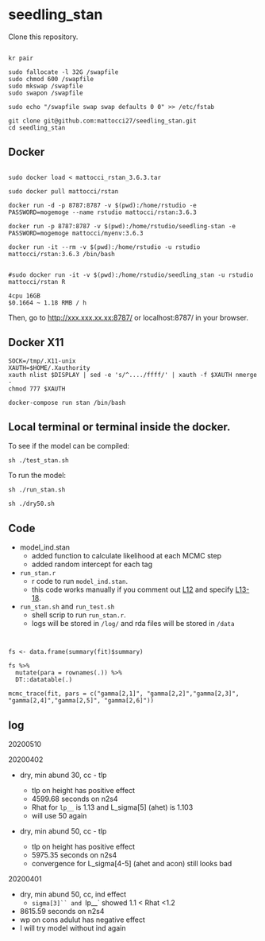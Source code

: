 # seedling_stan

Clone this repository.

```{bash}

kr pair

sudo fallocate -l 32G /swapfile
sudo chmod 600 /swapfile
sudo mkswap /swapfile
sudo swapon /swapfile

sudo echo "/swapfile swap swap defaults 0 0" >> /etc/fstab

git clone git@github.com:mattocci27/seedling_stan.git
cd seedling_stan

```


## Docker

```{bash}

sudo docker load < mattocci_rstan_3.6.3.tar

sudo docker pull mattocci/rstan

docker run -d -p 8787:8787 -v $(pwd):/home/rstudio -e PASSWORD=mogemoge --name rstudio mattocci/rstan:3.6.3

docker run -p 8787:8787 -v $(pwd):/home/rstudio/seedling-stan -e PASSWORD=mogemoge mattocci/myenv:3.6.3

docker run -it --rm -v $(pwd):/home/rstudio -u rstudio mattocci/rstan:3.6.3 /bin/bash 


#sudo docker run -it -v $(pwd):/home/rstudio/seedling_stan -u rstudio mattocci/rstan R

4cpu 16GB
$0.1664 ~ 1.18 RMB / h
```

Then, go to http://xxx.xxx.xx.xx:8787/ or localhost:8787/ in your browser.

## Docker X11

```
SOCK=/tmp/.X11-unix
XAUTH=$HOME/.Xauthority
xauth nlist $DISPLAY | sed -e 's/^..../ffff/' | xauth -f $XAUTH nmerge -
chmod 777 $XAUTH

docker-compose run stan /bin/bash

```


## Local terminal or terminal inside the docker.

To see if the model can be compiled:

```{bash}
sh ./test_stan.sh
```

To run the model:

```{bash}
sh ./run_stan.sh

sh ./dry50.sh

```

## Code

- model_ind.stan
    - added function to calculate likelihood at each MCMC step
    - added random intercept for each tag
- `run_stan.r`
    - r code to run `model_ind.stan`.
    - this code works manually if you comment out [L12](https://github.com/mattocci27/seedling_stan/blob/2d065e240222943a0abc6b68df3839e6fa3eaef4/run_stan.r#L12) and specify [L13-18](https://github.com/mattocci27/seedling_stan/blob/2d065e240222943a0abc6b68df3839e6fa3eaef4/run_stan.r#L13-L18).
- `run_stan.sh` and `run_test.sh`
    - shell scrip to run `run_stan.r`.
    - logs will be stored in `/log/` and rda files will be stored in `/data`


```{r}


fs <- data.frame(summary(fit)$summary)

fs %>%
  mutate(para = rownames(.)) %>%
  DT::datatable(.)

mcmc_trace(fit, pars = c("gamma[2,1]", "gamma[2,2]","gamma[2,3]", "gamma[2,4]","gamma[2,5]", "gamma[2,6]"))

```

## log

20200510


20200402
- dry, min abund 30, cc - tlp
  - tlp on height has positive effect
  - 4599.68 seconds on n2s4
  - Rhat for  `lp__` is 1.13 and L_sigma[5] (ahet) is 1.103
  - will use 50 again

- dry, min abund 50, cc - tlp
  - tlp on height has positive effect
  - 5975.35 seconds on n2s4
  - convergence for L_sigma[4-5] (ahet and acon) still looks bad


20200401

- dry, min abund 50, cc, ind effect
    - `sigma[3]`` and `lp__` showed 1.1 < Rhat <1.2
- 8615.59 seconds on n2s4
- wp on cons adulut has negative effect
- I will try model without ind again 



